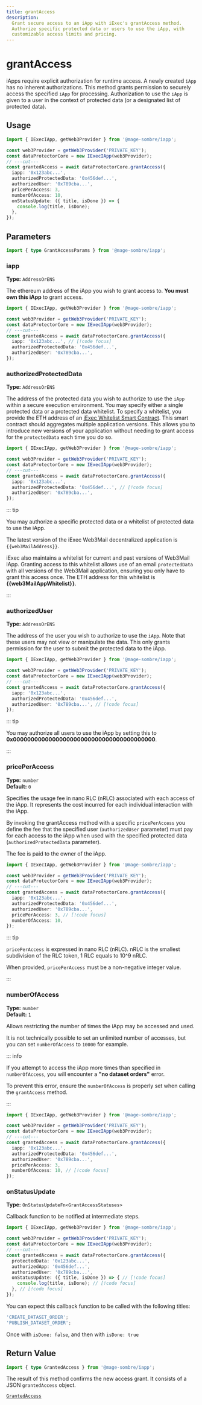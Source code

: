 ```yaml
---
title: grantAccess
description:
  Grant secure access to an iApp with iExec's grantAccess method.
  Authorize specific protected data or users to use the iApp, with
  customizable access limits and pricing.
---
```


# grantAccess

iApps require explicit authorization for runtime access. A newly created `iApp` has no inherent
authorizations. This method grants permission to securely access the specified
`iApp` for processing. Authorization to use the `iApp` is given to a user in the context of
protected data (or a designated list of protected data).

## Usage

```ts twoslash
import { IExecIApp, getWeb3Provider } from '@mage-sombre/iapp';

const web3Provider = getWeb3Provider('PRIVATE_KEY');
const dataProtectorCore = new IExecIApp(web3Provider);
// ---cut---
const grantedAccess = await dataProtectorCore.grantAccess({
  iapp: '0x123abc...',
  authorizedProtectedData: '0x456def...',
  authorizedUser: '0x789cba...',
  pricePerAccess: 3,
  numberOfAccess: 10,
  onStatusUpdate: ({ title, isDone }) => {
    console.log(title, isDone);
  },
});
```

## Parameters

```ts twoslash
import { type GrantAccessParams } from '@mage-sombre/iapp';
```

### iapp <RequiredBadge />

**Type:** `AddressOrENS`

The ethereum address of the iApp you wish to grant access to. **You must own this iApp** to grant access.

```ts twoslash
import { IExecIApp, getWeb3Provider } from '@mage-sombre/iapp';

const web3Provider = getWeb3Provider('PRIVATE_KEY');
const dataProtectorCore = new IExecIApp(web3Provider);
// ---cut---
const grantedAccess = await dataProtectorCore.grantAccess({
  iapp: '0x123abc...', // [!code focus]
  authorizedProtectedData: '0x456def...',
  authorizedUser: '0x789cba...',
});
```

### authorizedProtectedData <OptionalBadge />

**Type:** `AddressOrENS`

The address of the protected data you wish to authorize to use the
`iApp` within a secure execution environment. You may specify either a
single protected data or a protected data whitelist. To specify a whitelist, you
provide the ETH address of an
[iExec Whitelist Smart Contract](https://github.com/iExecBlockchainComputing/whitelist-smart-contract/tree/main).
This smart contract should aggregates multiple application versions. This allows
you to introduce new versions of your application without needing to grant
access for the `protectedData` each time you do so.

```ts twoslash
import { IExecIApp, getWeb3Provider } from '@mage-sombre/iapp';

const web3Provider = getWeb3Provider('PRIVATE_KEY');
const dataProtectorCore = new IExecIApp(web3Provider);
// ---cut---
const grantedAccess = await dataProtectorCore.grantAccess({
  iapp: '0x123abc...',
  authorizedProtectedData: '0x456def...', // [!code focus]
  authorizedUser: '0x789cba...',
});
```

::: tip

You may authorize a specific protected data or a whitelist of protected data to use the iApp.

The latest version of the iExec Web3Mail decentralized application is
`{{web3MailAddress}}`.

iExec also maintains a whitelist for current and past versions of Web3Mail iApp.
Granting access to this whitelist allows use of an email `protectedData` with
all versions of the Web3Mail application, ensuring you only have to grant this
access once. The ETH address for this whitelist is **{{web3MailAppWhitelist}}**.

:::

### authorizedUser <OptionalBadge />

**Type:** `AddressOrENS`

The address of the user you wish to authorize to use the `iApp`. Note
that these users may not view or manipulate the data. This only grants
permission for the user to submit the protected data to the iApp.

```ts twoslash
import { IExecIApp, getWeb3Provider } from '@mage-sombre/iapp';

const web3Provider = getWeb3Provider('PRIVATE_KEY');
const dataProtectorCore = new IExecIApp(web3Provider);
// ---cut---
const grantedAccess = await dataProtectorCore.grantAccess({
  iapp: '0x123abc...',
  authorizedProtectedData: '0x456def...',
  authorizedUser: '0x789cba...', // [!code focus]
});
```

::: tip

You may authorize all users to use the iApp by setting this to
**0x0000000000000000000000000000000000000000**.

:::

### pricePerAccess <OptionalBadge />

**Type:** `number`  
**Default:** `0`

Specifies the usage fee in nano RLC (nRLC) associated with each access of the
iApp. It represents the cost incurred for each individual interaction with
the iApp.

By invoking the grantAccess method with a specific `pricePerAccess` you define
the fee that the specified user (`authorizedUser` parameter) must pay for each
access to the iApp when used with the specified protected data (`authorizedProtectedData`
parameter).

The fee is paid to the owner of the iApp.

```ts twoslash
import { IExecIApp, getWeb3Provider } from '@mage-sombre/iapp';

const web3Provider = getWeb3Provider('PRIVATE_KEY');
const dataProtectorCore = new IExecIApp(web3Provider);
// ---cut---
const grantedAccess = await dataProtectorCore.grantAccess({
  iapp: '0x123abc...',
  authorizedProtectedData: '0x456def...',
  authorizedUser: '0x789cba...',
  pricePerAccess: 3, // [!code focus]
  numberOfAccess: 10,
});
```

::: tip

`pricePerAccess` is expressed in nano RLC (nRLC). nRLC is the smallest
subdivision of the RLC token, 1 RLC equals to 10^9 nRLC.

When provided, `pricePerAccess` must be a non-negative integer value.

:::

### numberOfAccess <OptionalBadge />

**Type:** `number`  
**Default:** `1`

Allows restricting the number of times the iApp may be accessed and
used.

It is not technically possible to set an unlimited number of accesses, but you
can set `numberOfAccess` to `10000` for example.

::: info

If you attempt to access the iApp more times than specified in
`numberOfAccess`, you will encounter a **"no dataset orders"** error.

To prevent this error, ensure the `numberOfAccess` is properly set when calling
the `grantAccess` method.

:::

```ts twoslash
import { IExecIApp, getWeb3Provider } from '@mage-sombre/iapp';

const web3Provider = getWeb3Provider('PRIVATE_KEY');
const dataProtectorCore = new IExecIApp(web3Provider);
// ---cut---
const grantedAccess = await dataProtectorCore.grantAccess({
  iapp: '0x123abc...',
  authorizedProtectedData: '0x456def...',
  authorizedUser: '0x789cba...',
  pricePerAccess: 3,
  numberOfAccess: 10, // [!code focus]
});
```

### onStatusUpdate <OptionalBadge />

**Type:** `OnStatusUpdateFn<GrantAccessStatuses>`

Callback function to be notified at intermediate steps.

<!-- prettier-ignore-start -->
```ts twoslash
import { IExecIApp, getWeb3Provider } from '@mage-sombre/iapp';

const web3Provider = getWeb3Provider('PRIVATE_KEY');
const dataProtectorCore = new IExecIApp(web3Provider);
// ---cut---
const grantedAccess = await dataProtectorCore.grantAccess({
  protectedData: '0x123abc...',
  authorizedApp: '0x456def...',
  authorizedUser: '0x789cba...',
  onStatusUpdate: ({ title, isDone }) => { // [!code focus]
    console.log(title, isDone); // [!code focus]
  }, // [!code focus]
});
```
<!-- prettier-ignore-end -->

You can expect this callback function to be called with the following titles:

```ts
'CREATE_DATASET_ORDER';
'PUBLISH_DATASET_ORDER';
```

Once with `isDone: false`, and then with `isDone: true`

## Return Value

```ts twoslash
import { type GrantedAccess } from '@mage-sombre/iapp';
```

The result of this method confirms the new access grant. It consists of a JSON
`grantedAccess` object.

[`GrantedAccess`](/references/iapp-generator/sdk/types#grantedaccess)

<script setup>
import { computed } from 'vue';
import useUserStore  from '@/stores/useUser.store';
import {getChainById} from '@/utils/chain.utils';
import RequiredBadge from '@/components/RequiredBadge.vue'
import OptionalBadge from '@/components/OptionalBadge.vue'

// Get current chain info
const userStore = useUserStore();
const selectedChain = computed(() => userStore.getCurrentChainId());

const chainData = computed(() => getChainById(selectedChain.value));
const web3MailAddress = computed(() => chainData.value.web3MailAddress);
const web3MailAppWhitelist = computed(() => chainData.value.web3MailAppWhitelist);
</script>
